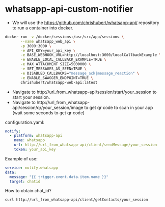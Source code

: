# whatsapp-api-custom-notifier

- We will use the  https://github.com/chrishubert/whatsapp-api/ repository to run a container into docker.
```bash
docker run -v /docker/sessions:/usr/src/app/sessions \
       --name whatsapp_web_api \
       -p 3000:3000 \
       -e API_KEY=your_api_key \
       -e BASE_WEBHOOK_URL=http://localhost:3000/localCallbackExample \
       -e ENABLE_LOCAL_CALLBACK_EXAMPLE=TRUE \
       -e MAX_ATTACHMENT_SIZE=5000000 \
       -e SET_MESSAGES_AS_SEEN=TRUE \
       -e DISABLED_CALLBACKS="message_ack|message_reaction" \
       -e ENABLE_SWAGGER_ENDPOINT=TRUE \
       chrishubert/whatsapp-web-api:latest
```

- Navigate to http://url_from_whatsapp-api/session/start/your_session to start your session. 
- Navigate to http://url_from_whatsapp-api/session/qr/your_session/image to get qr code to scan in your app (wait some seconds to get qr code)

configuration.yaml:
```yaml
notify:
  - platform: whatsapp-api
    name: whatsapp
    url: http://url_from_whatsapp-api/client/sendMessage/your_session
    token: your_api_key
```

Example of use:
```yaml
service: notify.whatsapp
data:
  message: "{{ trigger.event.data.item.name }}"
  target: chatid
```

How to obtain chat_id?
```bash
curl http://url_from_whatsapp-api/client/getContacts/your_session
```
